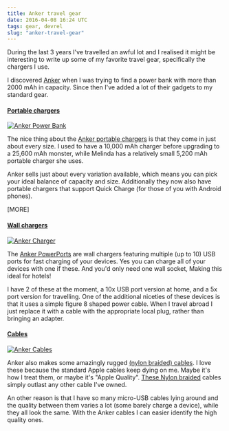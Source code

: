 ```yaml
---
title: Anker travel gear
date: 2016-04-08 16:24 UTC
tags: gear, devrel
slug: "anker-travel-gear"
---
```


During the last 3 years I've travelled an awful lot and I realised it might be interesting to write up some of my favorite travel gear, specifically the chargers I use.

I discovered [Anker](https://www.anker.com/) when I was trying to find a power bank with more than 2000 mAh in capacity. Since then I've added a lot of their gadgets to my standard gear.

#### [Portable chargers](http://amzn.to/1Wi6TKS)

[![Anker Power Bank](/images/blog/2016/anker-powerbank.jpg)](http://amzn.to/1Wi6TKS)

The nice thing about the [Anker portable chargers](http://amzn.to/1Wi6TKS) is that they come in just about every size. I used to have a 10,000 mAh charger before upgrading to a 25,600 mAh monster, while Melinda has a relatively small 5,200 mAh portable charger she uses.

Anker sells just about every variation available, which means you can pick your ideal balance of capacity and size. Additionally they now also have portable chargers that support Quick Charge (for those of you with Android phones).

[MORE]

#### [Wall chargers](http://amzn.to/1S7M0Sy)

[![Anker Charger](/images/blog/2016/anker-charger.jpg)](http://amzn.to/1S7M0Sy)


The [Anker PowerPorts](http://amzn.to/1S7M0Sy) are  wall chargers featuring multiple (up to 10) USB ports for fast charging of your devices. Yes you can charge all of your devices with one if these. And you'd only need one wall socket, Making this ideal for hotels!

I have 2 of these at the moment, a 10x USB port version at home, and a 5x port version for travelling. One of the additional niceties of these devices is that it uses a simple figure 8 shaped power cable. When I travel abroad I just replace it with a cable with the appropriate local plug, rather than bringing an adapter.

#### [Cables](http://amzn.to/1Wi7iwF)

[![Anker Cables](/images/blog/2016/anker-cable.jpg)](http://amzn.to/1Wi7iwF)

Anker also makes some amazingly rugged [(nylon braided) cables](http://amzn.to/1Wi7iwF). I love these because the standard Apple cables keep dying on me. Maybe it's how I treat them, or maybe it's "Apple Quality". [These Nylon braided](http://amzn.to/1Wi7iwF) cables simply outlast any other cable I've owned.

An other reason is that I have so many micro-USB cables lying around and the quality between them varies a lot (some barely charge a device), while they all look the same. With the Anker cables I can easier identify the high quality ones.

